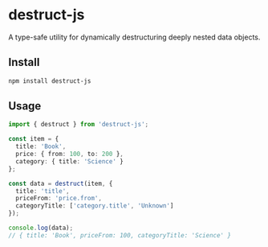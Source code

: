 # destruct-js

A type-safe utility for dynamically destructuring deeply nested data objects.

## Install

```bash
npm install destruct-js
```

## Usage

```ts
import { destruct } from 'destruct-js';

const item = {
  title: 'Book',
  price: { from: 100, to: 200 },
  category: { title: 'Science' }
};

const data = destruct(item, {
  title: 'title',
  priceFrom: 'price.from',
  categoryTitle: ['category.title', 'Unknown']
});

console.log(data);
// { title: 'Book', priceFrom: 100, categoryTitle: 'Science' }
```
